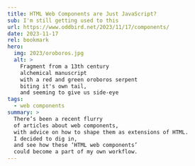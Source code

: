 ```yaml
---
title: HTML Web Components are Just JavaScript?
sub: I'm still getting used to this
url: https://www.oddbird.net/2023/11/17/components/
date: 2023-11-17
rel: bookmark
hero:
  img: 2023/oroboros.jpg
  alt: >
    Fragment from a 13th century
    alchemical manuscript
    with a red and green oroboros serpent
    biting it's own tail,
    and seeming to give us side-eye
tags:
  - web components
summary: >
  There’s been a recent flurry
  of articles about web components,
  with advice on how to shape them as extensions of HTML.
  I decided to dig in,
  and see how these ‘HTML web components’
  could become a part of my own workflow.
---
```


